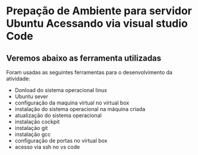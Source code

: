 # Prepação de Ambiente para servidor Ubuntu Acessando via visual studio Code

## Veremos abaixo as ferramenta utilizadas

Foram usadas as seguintes ferramentas para o desenvolvimento da atividade:
 

- Donload do sistema operacional linux
- Ubuntu sever
- configuração da maquina virtual no virtual box
- instalação do sistema operacional na máquina criada
- atualização do sistema operacional
- instalação cockpit
- instalação git
- instalação gcc
- configuração de portas no virtual box
- acesso via ssh no vs code